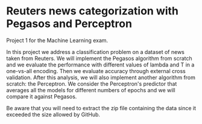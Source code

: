 # Reuters news categorization with Pegasos and Perceptron
Project 1 for the Machine Learning exam.

In this project we address a classification problem on a dataset of news taken from Reuters. We will implement the Pegasos algorithm from scratch and we evaluate the performance with different values of lambda and T in a one-vs-all encoding. Then we evaluate accuracy through external cross validation. After this analysis, we will also implement another algorithm from scratch: the Perceptron. We consider the Perceptron's predictor that averages all the models for different numbers of epochs and we will compare it against Pegasos.

Be aware that you will need to extract the zip file containing the data since it exceeded the size allowed by GitHub.
